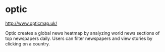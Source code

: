 # optic

http://www.opticmap.uk/

Optic creates a global news heatmap by analyzing world news sections of top newspapers daily. Users can filter newspapers and view stories by clicking on a country.
